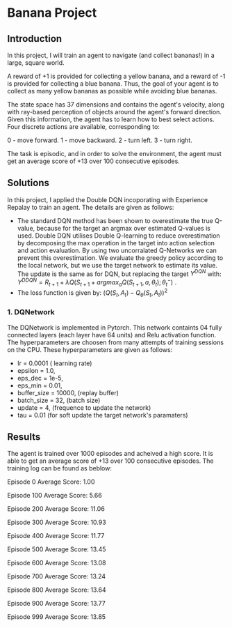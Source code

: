 # Banana Project

## Introduction

In this project, I will train an agent to navigate (and collect bananas!) in a large, square world.

A reward of +1 is provided for collecting a yellow banana, and a reward of -1 is provided for collecting a blue banana. Thus, the goal of your agent is to collect as many yellow bananas as possible while avoiding blue bananas.

The state space has 37 dimensions and contains the agent's velocity, along with ray-based perception of objects around the agent's forward direction. Given this information, the agent has to learn how to best select actions. Four discrete actions are available, corresponding to:

0 - move forward.
1 - move backward.
2 - turn left.
3 - turn right.

The task is episodic, and in order to solve the environment, the agent must get an average score of +13 over 100 consecutive episodes.

## Solutions
In this project, I applied the Double DQN incoporating with Experience Repalay to train an agent. The details are given as follows:

* The standard DQN method has been shown to overestimate the true Q-value, because for the target an argmax over estimated Q-values is used. Double DQN utilises Double Q-learning to reduce overestimation by decomposing the max operation in the target into action selection and action evaluation. By using two uncorralated Q-Networks we can prevent this overestimation. We evaluate the greedy policy according to the local network, but we use the target network to estimate its value. The update is the same as for DQN, but replacing the target $Y^{DQN}$ with:    $Y^{DDQN} = R_{t+1} + \lambda Q (S_{t+1} + argmax_{a} Q (S_{t+1}, a, \theta_t); \theta^{-}_t)$ . 
* The loss function is given by:  $(Q(S_t, A_t) - Q_{\theta}(S_t, A_t))^2$
### 1. DQNetwork

The DQNetwork is implemented in Pytorch. This network containts 04 fully connected layers (each layer have 64 units) and Relu activation function.
The hyperparameters are choosen from many attempts of training sessions on the CPU. These hyperparameters are given as follows:

* lr = 0.0001           ( learning rate) 
* epsilon = 1.0, 
* eps_dec = 1e-5, 
* eps_min = 0.01, 
* buffer_size = 10000,  (replay buffer)
* batch_size = 32,      (batch size)
* update = 4,           (frequence to update the network)
* tau = 0.01            (for soft update the target network's paramaters)

## Results
The agent is trained over 1000 episodes and acheived a high score. It is able to get an average score of +13 over 100 consecutive episodes.
The training log can be found as beblow:

Episode 0	Average Score: 1.00

Episode 100	Average Score: 5.66

Episode 200	Average Score: 11.06

Episode 300	Average Score: 10.93

Episode 400	Average Score: 11.77

Episode 500	Average Score: 13.45

Episode 600	Average Score: 13.08

Episode 700	Average Score: 13.24

Episode 800	Average Score: 13.64

Episode 900	Average Score: 13.77

Episode 999	Average Score: 13.85
